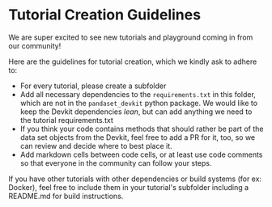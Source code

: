 # Tutorial Creation Guidelines

We are super excited to see new tutorials and playground coming in from our community!


Here are the guidelines for tutorial creation, which we kindly ask to adhere to:
- For every tutorial, please create a subfolder
- Add all necessary dependencies to the `requirements.txt` in this folder, which are not in the `pandaset_devkit` python package. We would like to keep the Devkit dependencies _lean_, but can add anything we need to the tutorial requirements.txt
- If you think your code contains methods that should rather be part of the data set objects from the Devkit, feel free to add a PR for it, too, so we can review and decide where to best place it.
- Add markdown cells between code cells, or at least use code comments so that everyone in the community can follow your steps.


If you have other tutorials with other dependencies or build systems (for ex: Docker), feel free to include them in your tutorial's subfolder including a README.md for build instructions.


